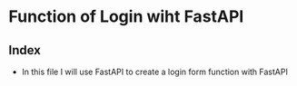 # Function of Login wiht FastAPI

## Index

- In this file I will use FastAPI to create a login form function with FastAPI